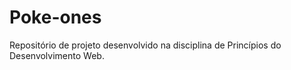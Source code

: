 # Poke-ones
Repositório de projeto desenvolvido na disciplina de Princípios do Desenvolvimento Web.
